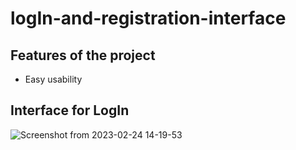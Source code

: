 # logIn-and-registration-interface

## Features of the project
* Easy usability

## Interface for LogIn
![Screenshot from 2023-02-24 14-19-53](https://user-images.githubusercontent.com/112495633/221181024-bc3741a3-3f99-403d-9c80-68286ccf7f1e.png)
